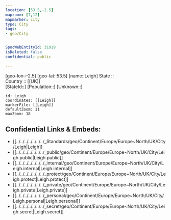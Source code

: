 ```yaml
---
location: [53.5,-2.5] 
mapzoom: [7,12] 
mapmarker: city 
type: City
tags:
- geo/City


SpocWebEntityId: 31919
isDeleted: false
confidential: public

---
```

[geo-lon::-2.5] 
[geo-lat::53.5] 
[name::Leigh] 
State ::  
Country :: [[UK]]  
[StateId::] 
[Population::] 
[Unknown::] 


```leaflet
id: Leigh
coordinates: [[Leigh]] 
markerFile: [[Leigh]] 
defaultZoom: 11 
maxZoom: 18
```


## Confidential Links & Embeds: 
- [[../../../../../../../_Standards/geo/Continent/Europe/Europe~North/UK/City/Leigh|Leigh]] 
- [[../../../../../../../_public/geo/Continent/Europe/Europe~North/UK/City/Leigh.public|Leigh.public]] 
- [[../../../../../../../_internal/geo/Continent/Europe/Europe~North/UK/City/Leigh.internal|Leigh.internal]] 
- [[../../../../../../../_protect/geo/Continent/Europe/Europe~North/UK/City/Leigh.protect|Leigh.protect]] 
- [[../../../../../../../_private/geo/Continent/Europe/Europe~North/UK/City/Leigh.private|Leigh.private]] 
- [[../../../../../../../_personal/geo/Continent/Europe/Europe~North/UK/City/Leigh.personal|Leigh.personal]] 
- [[../../../../../../../_secret/geo/Continent/Europe/Europe~North/UK/City/Leigh.secret|Leigh.secret]] 
